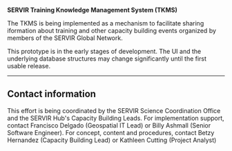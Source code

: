 **SERVIR Training Knowledge Management System (TKMS)**

The TKMS is being implemented as a mechanism to facilitate sharing iformation about training and other capacity building events organized by members of the SERVIR Global Network.

This prototype is in the early stages of development. The UI and the underlying database structures may change significantly until the first usable release.

---
## Contact information

This effort is being coordinated by the SERVIR Science Coordination Office and the SERVIR Hub's Capacity Building Leads.
For implementation support, contact Francisco Delgado (Geospatial IT Lead) or Billy Ashmall (Senior Software Engineer).
For concept, content and procedures, contact Betzy Hernandez (Capacity Building Lead) or Kathleen Cutting (Project Analyst) 
